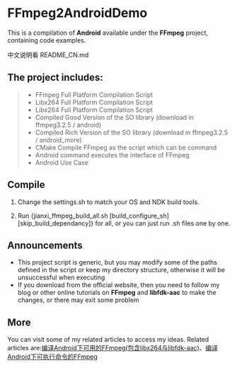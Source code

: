 # FFmpeg2AndroidDemo
This is a compilation of **Android** available under the **FFmpeg** project, containing code examples.<br>


中文说明看 README_CN.md
## The project includes:
> * FFmpeg Full Platform Compilation Script
> * Libx264 Full Platform Compilation Script
> * Libx264 Full Platform Compilation Script
> * Compiled Good Version of the SO library (download in ffmpeg3.2.5 / android)
> * Compiled Rich Version of the SO library (download in ffmpeg3.2.5 / android_more)> * CMake Compile FFmpeg as the script which can be command
> * Android command executes the interface of FFmpeg
> * Android Use Case

## Compile 
1. Change the settings.sh to match your OS and NDK build tools.

2. Run {jianxi_ffmpeg_build_all.sh [build_configure_sh] [skip_build_dependancy]} for all, or you can just run .sh files one by one.

## Announcements
* This project script is generic, but you may modify some of the paths defined in the script or keep my directory structure, otherwise it will be unsuccessful when executing <br>
* If you download from the official website, then you need to follow my blog or other online tutorials on **FFmpeg** and **libfdk-aac** to make the changes, or there may exit some problem

## More
You can visit some of my related articles to access my ideas. Related articles are:[编译Android下可用的FFmpeg\(包含libx264与libfdk-aac\)](http://blog.csdn.net/mabeijianxi/article/details/74544879)、[编译Android下可执行命令的FFmpeg](http://blog.csdn.net/mabeijianxi/article/details/72904694)
